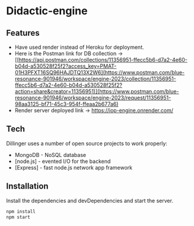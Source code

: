 # Didactic-engine

## Features

- Have used render instead of Heroku for deployment.
- Here is the Postman link for DB collection -> [[https://api.postman.com/collections/11356951-ffecc5b6-d7a2-4e60-b04d-a530528f25f2?access_key=PMAT-01H3PFXT16SQ96HAJDTQ13X2W6](https://www.postman.com/blue-resonance-901946/workspace/engine-2023/collection/11356951-ffecc5b6-d7a2-4e60-b04d-a530528f25f2?action=share&creator=11356951)](https://www.postman.com/blue-resonance-901946/workspace/engine-2023/request/11356951-98aa3125-bf71-45c3-954f-ffeaa2b677a6)
- Render server deployed link -> https://iop-engine.onrender.com/


## Tech

Dillinger uses a number of open source projects to work properly:

- MongoDB - NoSQL database 
- [node.js] - evented I/O for the backend
- [Express] - fast node.js network app framework


## Installation

Install the dependencies and devDependencies and start the server.

```sh
npm install
npm start
```

```

